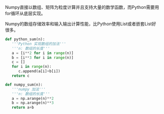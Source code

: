 Numpy直接以数组、矩阵为粒度计算并且支持大量的数学函数，而Python需要用for循环从底层实现。

Numpy的数组存储效率和输入输出计算性能，比Python使用List或者嵌套List好很多。

```python
def python_sum(n):
   '''Python 实现数组的加法'''
   '''n: 数组的长度'''
   a = [i**2 for i in range(n)]
   b = [i**3 for i in range(n)]
   c = []
   for i in range(n):
      c.append(a[i]+b[i])
   return c

def numpy_sum(n):
   '''numpy 加法'''
   '''n: 数组的长度'''
   a = np.arange(n)**2
   b = np.arange(n)**3
   return a+b
```

